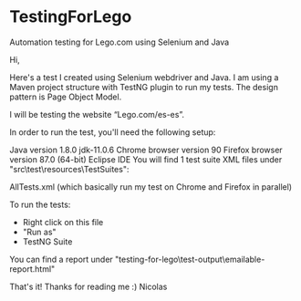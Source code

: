 # TestingForLego
Automation testing for Lego.com using Selenium and Java

Hi,

Here's a test I created using Selenium webdriver and Java. I am using a Maven project structure with TestNG plugin to run my tests. The design pattern is Page Object Model.

I will be testing the website “Lego.com/es-es”.

In order to run the test, you'll need the following setup:

Java version 1.8.0
jdk-11.0.6
Chrome browser version 90
Firefox browser version 87.0 (64-bit)
Eclipse IDE
You will find 1 test suite XML files under "src\test\resources\TestSuites":

AllTests.xml (which basically run my test on Chrome and Firefox in parallel)

To run the tests:

- Right click on this file
- "Run as"
- TestNG Suite

You can find a report under "testing-for-lego\test-output\emailable-report.html"

That's it! Thanks for reading me :) Nicolas
